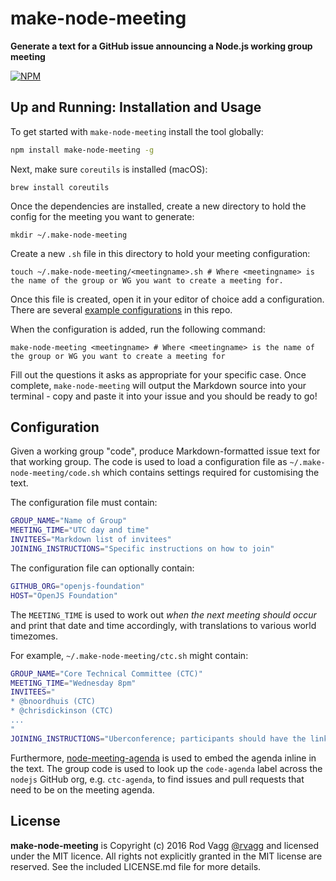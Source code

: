 # make-node-meeting

**Generate a text for a GitHub issue announcing a Node.js working group meeting**

[![NPM](https://nodei.co/npm/make-node-meeting.png)](https://nodei.co/npm/make-node-meeting/)

## Up and Running: Installation and Usage

To get started with `make-node-meeting` install the tool globally:

```bash
npm install make-node-meeting -g
```

Next, make sure `coreutils` is installed (macOS):
```
brew install coreutils
```

Once the dependencies are installed, create a new directory to hold the config for the meeting you want to generate:
```
mkdir ~/.make-node-meeting
```

Create a new `.sh` file in this directory to hold your meeting configuration:
```
touch ~/.make-node-meeting/<meetingname>.sh # Where <meetingname> is the name of the group or WG you want to create a meeting for.
```

Once this file is created, open it in your editor of choice add a configuration. There are several [example configurations](./exmaples) in this repo.

When the configuration is added, run the following command:
```
make-node-meeting <meetingname> # Where <meetingname> is the name of the group or WG you want to create a meeting for
```

Fill out the questions it asks as appropriate for your specific case. Once complete, `make-node-meeting` will output the Markdown source into your terminal - copy and paste it into your issue and you should be ready to go!


## Configuration
Given a working group "code", produce Markdown-formatted issue text for that working group. The code is used to load a configuration file as `~/.make-node-meeting/code.sh` which contains settings required for customising the text.

The configuration file must contain:

```sh
GROUP_NAME="Name of Group"
MEETING_TIME="UTC day and time"
INVITEES="Markdown list of invitees"
JOINING_INSTRUCTIONS="Specific instructions on how to join"
```

The configuration file can optionally contain:

```sh
GITHUB_ORG="openjs-foundation"
HOST="OpenJS Foundation"
```

The `MEETING_TIME` is used to work out _when the next meeting should occur_ and print that date and time accordingly, with translations to various world timezomes.

For example, `~/.make-node-meeting/ctc.sh` might contain:

```sh
GROUP_NAME="Core Technical Committee (CTC)"
MEETING_TIME="Wednesday 8pm"
INVITEES="
* @bnoordhuis (CTC)
* @chrisdickinson (CTC)
...
"
JOINING_INSTRUCTIONS="Uberconference; participants should have the link & numbers."
```

Furthermore, [node-meeting-agenda](https://github.com/rvagg/node-meeting-agenda) is used to embed the agenda inline in the text. The group code is used to look up the `code-agenda` label across the `nodejs` GitHub org, e.g. `ctc-agenda`, to find issues and pull requests that need to be on the meeting agenda.

## License

**make-node-meeting** is Copyright (c) 2016 Rod Vagg [@rvagg](https://twitter.com/rvagg) and licensed under the MIT licence. All rights not explicitly granted in the MIT license are reserved. See the included LICENSE.md file for more details.

